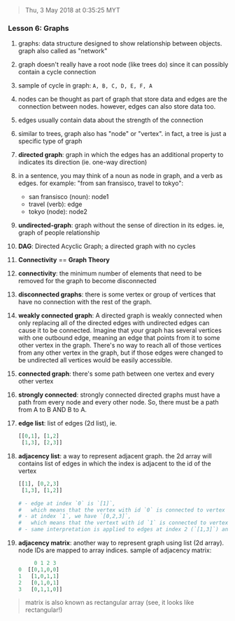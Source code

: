 > Thu, 3 May 2018 at 0:35:25 MYT

### Lesson 6: Graphs

1. graphs: data structure designed to show relationship between objects. graph also called as "network"
2. graph doesn't really have a root node (like trees do) since it can possibly contain a cycle connection
3. sample of cycle in graph: `A, B, C, D, E, F, A`
4. nodes can be thought as part of graph that store data and edges are the connection between nodes. however, edges can also store data too.
5. edges usually contain data about the strength of the connection
6. similar to trees, graph also has "node" or "vertex". in fact, a tree is just a specific type of graph
7. **directed graph**: graph in which the edges has an additional property to indicates its direction (ie. one-way direction)
8. in a sentence, you may think of a noun as node in graph, and a verb as edges. for example: "from san fransisco, travel to tokyo":
    - san fransisco (noun): node1
    - travel (verb): edge
    - tokyo (node): node2
9. **undirected-graph**: graph without the sense of direction in its edges. ie, graph of people relationship
10. **DAG**: Directed Acyclic Graph; a directed graph with no cycles
11. **Connectivity** == **Graph Theory**
12. **connectivity**: the minimum number of elements that need to be removed for the graph to become disconnected
13. **disconnected graphs**: there is some vertex or group of vertices that have no connection with the rest of the graph.
14. **weakly connected graph**: A directed graph is weakly connected when only replacing all of the directed edges with undirected edges can cause it to be connected. Imagine that your graph has several vertices with one outbound edge, meaning an edge that points from it to some other vertex in the graph. There's no way to reach all of those vertices from any other vertex in the graph, but if those edges were changed to be undirected all vertices would be easily accessible.
15. **connected graph**: there's some path between one vertex and every other vertex
16. **strongly connected**: strongly connected directed graphs must have a path from every node and every other node. So, there must be a path from A to B AND B to A.
17. **edge list**: list of edges (2d list), ie.

    ```py
    [[0,1], [1,2]
     [1,3], [2,3]]
    ```
19. **adjacency list**: a way to represent adjacent graph. the 2d array will contains list of edges in which the index is adjacent to the id of the vertex

    ```py
    [[1], [0,2,3]
     [1,3], [1,2]]
     
    # - edge at index `0` is `[1]`, 
    #   which means that the vertex with id `0` is connected to vertex with id `1`.
    # - at index `1`, we have `[0,2,3]`, 
    #   which means that the vertext with id `1` is connected to vertex 0, 2, and 3
    # - same interpretation is applied to edges at index 2 (`[1,3]`) and 3 (`[1,2]`)
    ```
20. **adjacency matrix**: another way to represent graph using list (2d array). node IDs are mapped to array indices. sample of adjacency matrix:
    
    ```py
         0 1 2 3
    0  [[0,1,0,0]
    1   [1,0,1,1]
    2   [0,1,0,1]
    3   [0,1,1,0]]
    ``` 

> matrix is also known as rectangular array (see, it looks like rectangular!)
